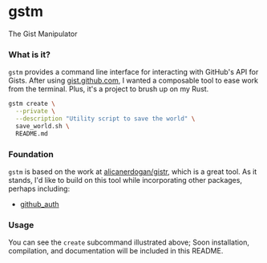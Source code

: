# gstm

The Gist Manipulator

### What is it?

`gstm` provides a command line interface for interacting with GitHub's
API for Gists. After using [gist.github.com](https://gist.github.com),
I wanted a composable tool to ease work from the terminal. Plus, it's
a project to brush up on my Rust.

```bash
gstm create \
  --private \
  --description "Utility script to save the world" \
  save_world.sh \
  README.md
```

### Foundation

`gstm` is based on the work at [alicanerdogan/gistr](https://github.com/alicanerdogan/gistr),
which is a great tool. As it stands, I'd like to build on this tool
while incorporating other packages, perhaps including:
 - [github_auth](https://crates.io/crates/github_auth)

### Usage

You can see the `create` subcommand illustrated above; Soon installation,
compilation, and documentation will be included in this README.
